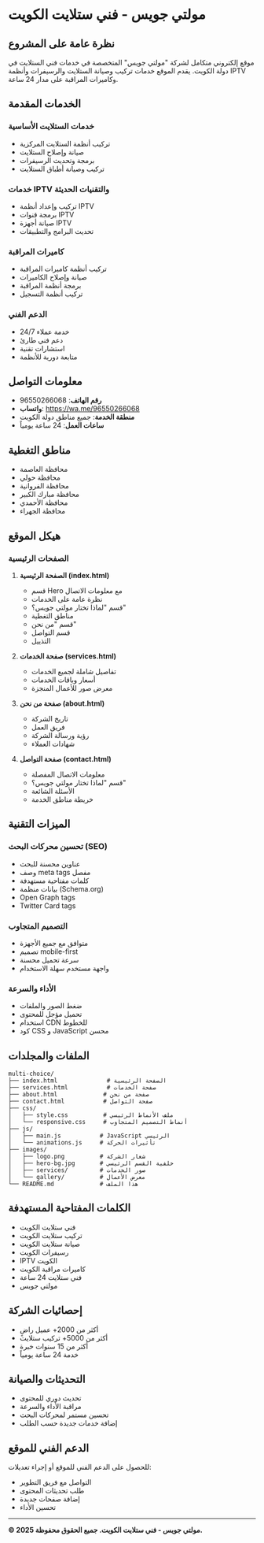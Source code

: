# مولتي جويس - فني ستلايت الكويت

## نظرة عامة على المشروع

موقع إلكتروني متكامل لشركة "مولتي جويس" المتخصصة في خدمات فني الستلايت في دولة الكويت. يقدم الموقع خدمات تركيب وصيانة الستلايت والرسيفرات وأنظمة IPTV وكاميرات المراقبة على مدار 24 ساعة.

## الخدمات المقدمة

### خدمات الستلايت الأساسية
- تركيب أنظمة الستلايت المركزية
- صيانة وإصلاح الستلايت
- برمجة وتحديث الرسيفرات
- تركيب وصيانة أطباق الستلايت

### خدمات IPTV والتقنيات الحديثة
- تركيب وإعداد أنظمة IPTV
- برمجة قنوات IPTV
- صيانة أجهزة IPTV
- تحديث البرامج والتطبيقات

### كاميرات المراقبة
- تركيب أنظمة كاميرات المراقبة
- صيانة وإصلاح الكاميرات
- برمجة أنظمة المراقبة
- تركيب أنظمة التسجيل

### الدعم الفني
- خدمة عملاء 24/7
- دعم فني طارئ
- استشارات تقنية
- متابعة دورية للأنظمة

## معلومات التواصل

- **رقم الهاتف**: 96550266068
- **واتساب**: https://wa.me/96550266068
- **منطقة الخدمة**: جميع مناطق دولة الكويت
- **ساعات العمل**: 24 ساعة يومياً

## مناطق التغطية

- محافظة العاصمة
- محافظة حولي
- محافظة الفروانية
- محافظة مبارك الكبير
- محافظة الأحمدي
- محافظة الجهراء

## هيكل الموقع

### الصفحات الرئيسية
1. **الصفحة الرئيسية (index.html)**
   - قسم Hero مع معلومات الاتصال
   - نظرة عامة على الخدمات
   - قسم "لماذا تختار مولتي جويس؟"
   - مناطق التغطية
   - قسم "من نحن"
   - قسم التواصل
   - التذييل

2. **صفحة الخدمات (services.html)**
   - تفاصيل شاملة لجميع الخدمات
   - أسعار وباقات الخدمات
   - معرض صور للأعمال المنجزة

3. **صفحة من نحن (about.html)**
   - تاريخ الشركة
   - فريق العمل
   - رؤية ورسالة الشركة
   - شهادات العملاء

4. **صفحة التواصل (contact.html)**
   - معلومات الاتصال المفصلة
   - قسم "لماذا تختار مولتي جويس؟"
   - الأسئلة الشائعة
   - خريطة مناطق الخدمة

## الميزات التقنية

### تحسين محركات البحث (SEO)
- عناوين محسنة للبحث
- وصف meta tags مفصل
- كلمات مفتاحية مستهدفة
- بيانات منظمة (Schema.org)
- Open Graph tags
- Twitter Card tags

### التصميم المتجاوب
- متوافق مع جميع الأجهزة
- تصميم mobile-first
- سرعة تحميل محسنة
- واجهة مستخدم سهلة الاستخدام

### الأداء والسرعة
- ضغط الصور والملفات
- تحميل مؤجل للمحتوى
- استخدام CDN للخطوط
- كود CSS و JavaScript محسن

## الملفات والمجلدات

```
multi-choice/
├── index.html              # الصفحة الرئيسية
├── services.html           # صفحة الخدمات
├── about.html             # صفحة من نحن
├── contact.html           # صفحة التواصل
├── css/
│   ├── style.css          # ملف الأنماط الرئيسي
│   └── responsive.css     # أنماط التصميم المتجاوب
├── js/
│   ├── main.js           # JavaScript الرئيسي
│   └── animations.js     # تأثيرات الحركة
├── images/
│   ├── logo.png          # شعار الشركة
│   ├── hero-bg.jpg       # خلفية القسم الرئيسي
│   ├── services/         # صور الخدمات
│   └── gallery/          # معرض الأعمال
└── README.md             # هذا الملف
```

## الكلمات المفتاحية المستهدفة

- فني ستلايت الكويت
- تركيب ستلايت الكويت
- صيانة ستلايت الكويت
- رسيفرات الكويت
- IPTV الكويت
- كاميرات مراقبة الكويت
- فني ستلايت 24 ساعة
- مولتي جويس

## إحصائيات الشركة

- أكثر من 2000+ عميل راضٍ
- أكثر من 5000+ تركيب ستلايت
- أكثر من 15 سنوات خبرة
- خدمة 24 ساعة يومياً

## التحديثات والصيانة

- تحديث دوري للمحتوى
- مراقبة الأداء والسرعة
- تحسين مستمر لمحركات البحث
- إضافة خدمات جديدة حسب الطلب

## الدعم الفني للموقع

للحصول على الدعم الفني للموقع أو إجراء تعديلات:
- التواصل مع فريق التطوير
- طلب تحديثات المحتوى
- إضافة صفحات جديدة
- تحسين الأداء

---

**© 2025 مولتي جويس - فني ستلايت الكويت. جميع الحقوق محفوظة.**